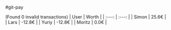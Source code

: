 #git-pay

(Found 0 invalid transactions)
| User | Worth |
| :---: | :---: |
| Simon | 25.6€ |
| Lars | -12.8€ |
| Yuriy | -12.8€ |
| Moritz | 0.0€ |

